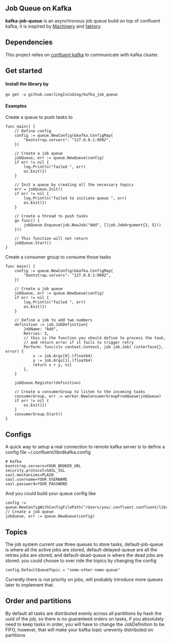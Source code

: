 ## Job Queue on Kafka

**kafka-job-queue** is an asynchronous job queue build on top of confluent kafka, it is inspired by [Machinery](https://github.com/RichardKnop/machinery) 
and [faktory](https://github.com/contribsys/faktory). 


## Dependencies
This project relies on [confluent kafka](https://github.com/confluentinc/confluent-kafka-go) to communicate with kafka cluster.

## Get started
#### Install the library by
```
go get -u github.com/JingIsCoding/kafka_job_queue
```

#### Examples
Create a queue to push tasks to
```golang
func main() {
	// Define config
	config := queue.NewConfig(&kafka.ConfigMap{
		"bootstrap.servers": "127.0.0.1:9092",
	})

	// Create a job queue
	jobQueue, err := queue.NewQueue(config)
	if err != nil {
		log.Println("failed ", err)
		os.Exit(1)
	}

	// Init a queue by creating all the necessary topics
	err = jobQueue.Init()
	if err != nil {
		log.Println("failed to initiate queue ", err)
		os.Exit(1)
	}

	// Create a thread to push tasks
	go func() {
		jobQueue.Enqueue(job.NewJob("Add", []job.JobArgument{3, 5}))
	}()

	// This function will not return
	jobQueue.Start()
}
```

Create a consumer group to consume those tasks
```golang
func main() {
	config := queue.NewConfig(&kafka.ConfigMap{
		"bootstrap.servers": "127.0.0.1:9092",
	})

	// Create a job queue
	jobQueue, err := queue.NewQueue(config)
	if err != nil {
		log.Println("failed ", err)
		os.Exit(1)
	}

	// Define a job to add two numbers
	definition := job.JobDefinition{
		JobName: "Add",
		Retries: 3,
		// this is the function you should define to process the task,
		// and return error if it fails to trigger retry
		Perform: func(ctx context.Context, job job.Job) (interface{}, error) {
			x := job.Args[0].(float64)
			y := job.Args[1].(float64)
			return x + y, nil
		},
	}

	jobQueue.Register(definition)

	// Create a consumerGroup to listen to the incoming tasks
	consumerGroup, err := worker.NewConsumerGroupFromQueue(jobQueue)
	if err != nil {
		os.Exit(1)
	}
	consumerGroup.Start()
}
```


## Configs
A quick way to setup a real connection to remote kafka server is to define a config file ~/.confluent/librdkafka.config
```
# Kafka
bootstrap.servers=YOUR_BROKER_URL
security.protocol=SASL_SSL
sasl.mechanisms=PLAIN
sasl.username=YOUR_USERNAME
sasl.password=YOUR_PASSWORD
```
And you could build your queue config like
```golang
config := queue.NewConfigWithConfigFilePath("/Users/you/.confluent.confluent/librdkafka.config")
// Create a job queue
jobQueue, err := queue.NewQueue(config)
```

## Topics
The job system current use three queues to store tasks, default-job-queue is where all the active jobs are stored, default-delayed-queue are all the retries jobs are stored, and default-dead-queue is where the dead jobs are stored. you could choose to over ride the topics by changing the config
```golang
config.DefaultQueueTopic = "some-other-name-queue"
```
Currently there is not priority on jobs, will probably introduce more queues later to implement that.

## Order and partitions
By default all tasks are distributed evenly across all parititions by hash the uuid of the job, so there is no guaranteed orders on tasks, if you absolutely need to keep tasks in order, you will have to change the JobDefinition to be FIFO, however, that will make your kafka topic unevenly distributed on partitions
